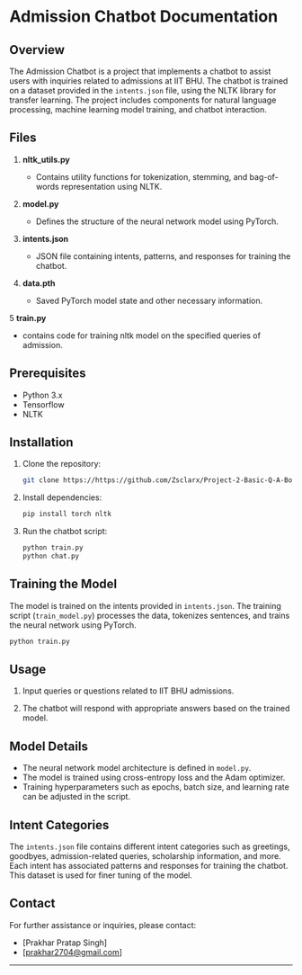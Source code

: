 # Admission Chatbot Documentation

## Overview

The Admission Chatbot is a project that implements a chatbot to assist users with inquiries related to admissions at IIT BHU. The chatbot is trained on a dataset provided in the `intents.json` file, using the NLTK library for transfer learning. The project includes components for natural language processing, machine learning model training, and chatbot interaction.

## Files


1. **nltk_utils.py**
   - Contains utility functions for tokenization, stemming, and bag-of-words representation using NLTK.

2. **model.py**
   - Defines the structure of the neural network model using PyTorch.

3. **intents.json**
   - JSON file containing intents, patterns, and responses for training the chatbot.

4. **data.pth**
   - Saved PyTorch model state and other necessary information.

5  **train.py**
  - contains code for training nltk model on the specified queries of admission.

## Prerequisites

- Python 3.x
- Tensorflow
- NLTK

## Installation

1. Clone the repository:

   ```bash
   git clone https://https://github.com/Zsclarx/Project-2-Basic-Q-A-Bot-for-College-Admission
   ```

2. Install dependencies:

   ```bash
   pip install torch nltk
   ```

3. Run the chatbot script:

   ```bash
   python train.py
   python chat.py
   ```

## Training the Model

The model is trained on the intents provided in `intents.json`. The training script (`train_model.py`) processes the data, tokenizes sentences, and trains the neural network using PyTorch.

```bash
python train.py
```

## Usage

1. Input queries or questions related to IIT BHU admissions.

2. The chatbot will respond with appropriate answers based on the trained model.

## Model Details

- The neural network model architecture is defined in `model.py`.
- The model is trained using cross-entropy loss and the Adam optimizer.
- Training hyperparameters such as epochs, batch size, and learning rate can be adjusted in the script.

## Intent Categories

The `intents.json` file contains different intent categories such as greetings, goodbyes, admission-related queries, scholarship information, and more. Each intent has associated patterns and responses for training the chatbot.
This dataset is used for finer tuning of the model.

## Contact

For further assistance or inquiries, please contact:

- [Prakhar Pratap Singh]
- [prakhar2704@gmail.com]

---
